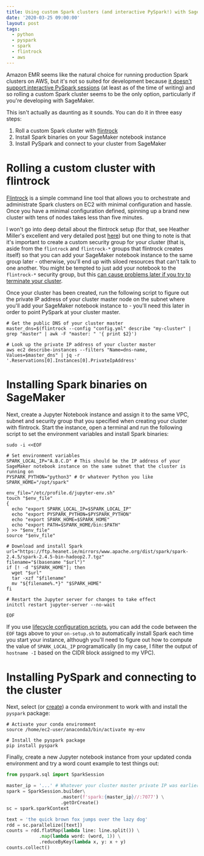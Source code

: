 ```yaml
---
title: Using custom Spark clusters (and interactive PySpark!) with SageMaker
date: '2020-03-25 09:00:00'
layout: post
tags:
  - python
  - pyspark
  - spark
  - flintrock
  - aws
---
```


Amazon EMR seems like the natural choice for running production Spark clusters on AWS, but it's not so suited for development because [it doesn't support interactive PySpark sessions](https://aws.amazon.com/premiumsupport/knowledge-center/emr-submit-spark-job-remote-cluster/) (at least as of the time of writing) and so rolling a custom Spark cluster seems to be the only option, particularly if you're developing with SageMaker.

This isn't actually as daunting as it sounds. You can do it in three easy steps:

1. Roll a custom Spark cluster with [flintrock](https://github.com/nchammas/flintrock)
2. Install Spark binaries on your SageMaker notebook instance
3. Install PySpark and connect to your cluster from SageMaker

# Rolling a custom cluster with flintrock

[Flintrock](https://github.com/nchammas/flintrock) is a simple command line tool that allows you to orchestrate and administrate Spark clusters on EC2 with minimal configuration and hassle. Once you have a minimal configuration defined, spinning up a brand new cluster with tens of nodes takes less than five minutes.

I won't go into deep detail about the flintrock setup (for that, see Heather Miller's excellent and very detailed post [here](https://heather.miller.am/blog/launching-a-spark-cluster-part-1.html)) but one thing to note is that it's important to create a custom security group for your cluster (that is, aside from the `flintrock` and `flintrock-*` groups that flintrock creates itself) so that you can add your SageMaker notebook instance to the same group later - otherwise, you'll end up with siloed resources that can't talk to one another. You might be tempted to just add your notebook to the `flintrock-*` security group, but this [can cause problems later if you try to terminate your cluster](https://github.com/nchammas/flintrock/issues/219).

Once your cluster has been created, run the following script to figure out the private IP address of your cluster master node on the subnet where you'll add your SageMaker notebook instance to - you'll need this later in order to point PySpark at your cluster master.

```shell
# Get the public DNS of your cluster master
master_dns=$(flintrock --config "config.yml" describe "my-cluster" | grep "master" | awk -F "master: " '{ print $2}')

# Look up the private IP address of your cluster master
aws ec2 describe-instances --filters "Name=dns-name, Values=$master_dns" | jq -r '.Reservations[0].Instances[0].PrivateIpAddress'
```

# Installing Spark binaries on SageMaker

Next, create a Jupyter Notebook instance and assign it to the same VPC, subnet and security group that you specified when creating your cluster with flintrock. Start the instance, open a terminal and run the following script to set the environment variables and install Spark binaries:

```shell
sudo -i <<EOF

# Set environment variables
SPARK_LOCAL_IP="A.B.C.D" # This should be the IP address of your SageMaker notebook instance on the same subnet that the cluster is running on
PYSPARK_PYTHON="python3" # Or whatever Python you like
SPARK_HOME="/opt/spark"

env_file="/etc/profile.d/jupyter-env.sh"
touch "$env_file"
{
  echo "export SPARK_LOCAL_IP=$SPARK_LOCAL_IP"
  echo "export PYSPARK_PYTHON=$PYSPARK_PYTHON"
  echo "export SPARK_HOME=$SPARK_HOME"
  echo "export PATH=$SPARK_HOME/bin:$PATH"
} >> "$env_file"
source "$env_file"

# Download and install Spark
url="https://ftp.heanet.ie/mirrors/www.apache.org/dist/spark/spark-2.4.5/spark-2.4.5-bin-hadoop2.7.tgz"
filename="$(basename "$url")"
if [! -d "$SPARK_HOME"]; then
  wget "$url"
  tar -xzf "$filename"
  mv "${filename%.*}" "$SPARK_HOME"
fi

# Restart the Jupyter server for changes to take effect
initctl restart jupyter-server --no-wait

EOF
```

If you use [lifecycle configuration scripts](https://docs.aws.amazon.com/sagemaker/latest/dg/notebook-lifecycle-config.html), you can add the code between the `EOF` tags above to your `on-setup.sh` to automatically install Spark each time you start your instance, although you'll need to figure out how to compute the value of `SPARK_LOCAL_IP` programatically (in my case, I filter the output of `hostname -I` based on the CIDR block assigned to my VPC).

# Installing PySpark and connecting to the cluster

Next, select (or [create](/using-custom-python-versions-with-sagemaker)) a conda environment to work with and install the `pyspark` package:

```shell
# Activate your conda environment
source /home/ec2-user/anaconda3/bin/activate my-env

# Install the pyspark package
pip install pyspark
```

Finally, create a new Jupyter notebook instance from your updated conda environment and try a word count example to test things out:

```python
from pyspark.sql import SparkSession

master_ip = '...' # Whatever your cluster master private IP was earlier
spark = SparkSession.builder\
                    .master(f'spark:{master_ip}//:7077') \
                    .getOrCreate()
sc = spark.sparkContext

text = 'the quick brown fox jumps over the lazy dog'
rdd = sc.parallelize([text])
counts = rdd.flatMap(lambda line: line.split()) \
            .map(lambda word: (word, 1)) \
            .reduceByKey(lambda x, y: x + y)
counts.collect()
```
